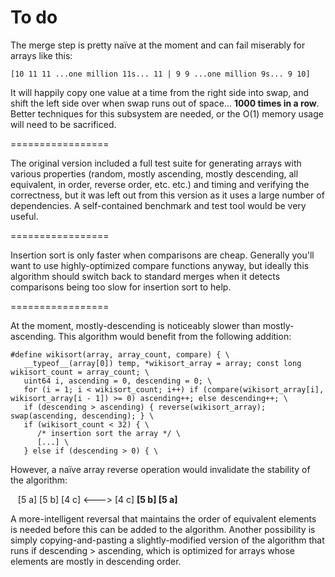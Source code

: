To do
=================

The merge step is pretty naïve at the moment and can fail miserably for arrays like this:

    [10 11 11 ...one million 11s... 11 | 9 9 ...one million 9s... 9 10]

It will happily copy one value at a time from the right side into swap, and shift the left side over when swap runs out of space... <b>1000 times in a row</b>. Better techniques for this subsystem are needed, or the O(1) memory usage will need to be sacrificed.

=================

The original version included a full test suite for generating arrays with various properties (random, mostly ascending, mostly descending, all equivalent, in order, reverse order, etc. etc.) and timing and verifying the correctness, but it was left out from this version as it uses a large number of dependencies. A self-contained benchmark and test tool would be very useful.

=================

Insertion sort is only faster when comparisons are cheap. Generally you'll want to use highly-optimized compare functions anyway, but ideally this algorithm should switch back to standard merges when it detects comparisons being too slow for insertion sort to help.

=================

At the moment, mostly-descending is noticeably slower than mostly-ascending. This algorithm would benefit from the following addition:

    #define wikisort(array, array_count, compare) { \
       __typeof__(array[0]) temp, *wikisort_array = array; const long wikisort_count = array_count; \
       uint64 i, ascending = 0, descending = 0; \
       for (i = 1; i < wikisort_count; i++) if (compare(wikisort_array[i], wikisort_array[i - 1]) >= 0) ascending++; else descending++; \
       if (descending > ascending) { reverse(wikisort_array); swap(ascending, descending); } \
       if (wikisort_count < 32) { \
          /* insertion sort the array */ \
          [...] \
       } else if (descending > 0) { \

However, a naïve array reverse operation would invalidate the stability of the algorithm:

&nbsp;&nbsp;&nbsp;[5 a] [5 b] [4 c]  <--->  [4 c] <b>[5 b] [5 a]</b>

A more-intelligent reversal that maintains the order of equivalent elements is needed before this can be added to the algorithm. Another possibility is simply copying-and-pasting a slightly-modified version of the algorithm that runs if descending > ascending, which is optimized for arrays whose elements are mostly in descending order.
